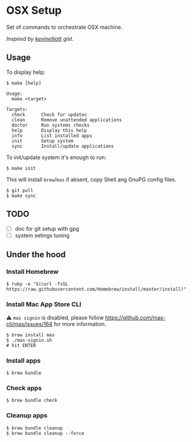 # OSX Setup

Set of commands to orchestrate OSX machine.

*Inspired by [kevinelliott](https://gist.github.com/kevinelliott/7a152c556a83b322e0a8cd2df128235c/) gist.*

## Usage

To display help:

```shell
$ make [help]

Usage:
  make <target>

Targets:
  check      Check for updates
  clean      Remove unattended applications
  doctor     Run systems checks
  help       Display this help
  info       List installed apps
  init       Setup system
  sync       Install/update applications
```

To init/update system it's enough to run:

```shell
$ make init
```

This will install `brew`/`mas` if absent, copy Shell ang GnuPG config files.

```shell
$ git pull
$ make sync
```

## TODO

- [ ] doc for git setup with gpg
- [ ] system setings tuning

## Under the hood

### Install Homebrew

```shell
$ ruby -e "$(curl -fsSL https://raw.githubusercontent.com/Homebrew/install/master/install)"
```

### Install Mac App Store CLI

⚠️  `mas signin` is disabled, please follow https://github.com/mas-cli/mas/issues/164 for more information.

```shell
$ brew install mas
$ ./mas-signin.sh
# hit ENTER
```

### Install apps

```shell
$ brew bundle
```

### Check apps

```shell
$ brew bundle check
```

### Cleanup apps

```shell
$ brew bundle cleanup
$ brew bundle cleanup --force
```
